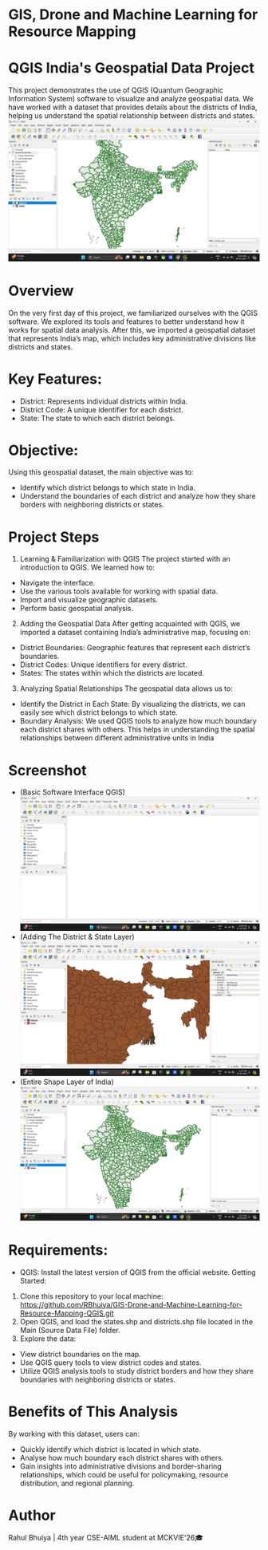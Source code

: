 # GIS, Drone and Machine Learning for Resource Mapping 
# QGIS India's Geospatial Data Project
This project demonstrates the use of QGIS (Quantum Geographic Information System) software to visualize and analyze geospatial data. We have worked with a dataset that provides details about the districts of India, helping us understand the spatial relationship between districts and states.
![A-1-3](https://github.com/RBhuiya/GIS-Drone-and-Machine-Learning-for-Resource-Mapping/blob/5228f2917970fed0d78ffc7a2327687a769a8196/Screenshot/A-1-3.jpg)

# Overview
On the very first day of this project, we familiarized ourselves with the QGIS software. We explored its tools and features to better understand how it works for spatial data analysis. After this, we imported a geospatial dataset that represents India’s map, which includes key administrative divisions like districts and states.

# Key Features:
- District: Represents individual districts within India.
- District Code: A unique identifier for each district.
- State: The state to which each district belongs.

# Objective:
Using this geospatial dataset, the main objective was to:
- Identify which district belongs to which state in India.
- Understand the boundaries of each district and analyze how they share borders with neighboring districts or states.

# Project Steps
1. Learning & Familiarization with QGIS
The project started with an introduction to QGIS. We learned how to:
  - Navigate the interface.
  - Use the various tools available for working with spatial data.
  - Import and visualize geographic datasets.
  - Perform basic geospatial analysis.

2. Adding the Geospatial Data
After getting acquainted with QGIS, we imported a dataset containing India’s administrative map, focusing on:
  - District Boundaries: Geographic features that represent each district’s boundaries.
  - District Codes: Unique identifiers for every district.
  - States: The states within which the districts are located.

3. Analyzing Spatial Relationships
The geospatial data allows us to:
  - Identify the District in Each State: By visualizing the districts, we can easily see which district belongs to which state.
  - Boundary Analysis: We used QGIS tools to analyze how much boundary each district shares with others. This helps in understanding the spatial relationships between different administrative units in India

# Screenshot
- (Basic Software Interface QGIS) 
![A-1-1](https://github.com/RBhuiya/GIS-Drone-and-Machine-Learning-for-Resource-Mapping/blob/dc7b7e80bf6f31dcd3dac2f7df975c6e81ec068b/Screenshot/A-1-1.png)
- (Adding The District & State Layer)
![A-1-2](https://github.com/RBhuiya/GIS-Drone-and-Machine-Learning-for-Resource-Mapping/blob/1d5e195911a5d99744aa481dabd19b3d9ea396d5/Screenshot/A-1-2.png)
- (Entire Shape Layer of India)
![A-1-3](https://github.com/RBhuiya/GIS-Drone-and-Machine-Learning-for-Resource-Mapping/blob/5228f2917970fed0d78ffc7a2327687a769a8196/Screenshot/A-1-3.jpg)

# Requirements:
- QGIS: Install the latest version of QGIS from the official website.
Getting Started:
1.	Clone this repository to your local machine: https://github.com/RBhuiya/GIS-Drone-and-Machine-Learning-for-Resource-Mapping-QGIS.git 
2.	Open QGIS, and load the states.shp and districts.shp file located in the Main (Source Data File) folder.
3.	Explore the data:
  - View district boundaries on the map.
  - Use QGIS query tools to view district codes and states.
  - Utilize QGIS analysis tools to study district borders and how they share boundaries with neighboring districts or states.

# Benefits of This Analysis
By working with this dataset, users can:
- Quickly identify which district is located in which state.
- Analyse how much boundary each district shares with others.
- Gain insights into administrative divisions and border-sharing relationships, which could be useful for policymaking, resource distribution, and regional planning.

# Author
Rahul Bhuiya | 4th year CSE-AIML student at MCKVIE'26🎓


